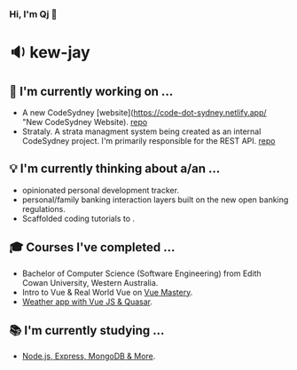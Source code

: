 ### Hi, I'm Qj 👋
# 🔉 kew-jay

## 🚧 I'm currently working on ...
- A new CodeSydney [website](https://code-dot-sydney.netlify.app/ "New CodeSydney Website). [repo](https://github.com/codesydney/codesydney)
- Strataly. A strata managment system being created as an internal CodeSydney project. I'm primarily responsible for the REST API. [repo](https://github.com/codesydney/strataly)

## 💡 I'm currently thinking about a/an ...
- opinionated personal development tracker.
- personal/family banking interaction layers built on the new open banking regulations.
- Scaffolded coding tutorials to .

## 🎓 Courses I've completed ...
- Bachelor of Computer Science (Software Engineering) from Edith Cowan University, Western Australia.
- Intro to Vue & Real World Vue on [Vue Mastery](https://www.vuemastery.com/courses-path/beginner/).
- [Weather app with Vue JS & Quasar](https://www.udemy.com/course/weather-app-vue-js-quasar/).

## 📚 I'm currently studying ...
- [Node.js, Express, MongoDB & More](https://www.udemy.com/course/nodejs-express-mongodb-bootcamp/).
